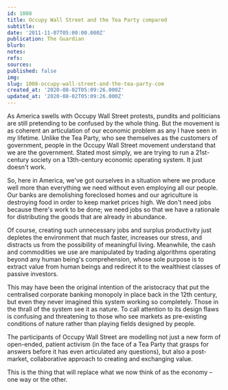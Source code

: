 ```yaml
---
id: 1008
title: Occupy Wall Street and the Tea Party compared
subtitle: 
date: '2011-11-07T05:00:00.000Z'
publication: The Guardian
blurb: 
notes: 
refs: 
sources: 
published: false
img: 
slug: 1008-occupy-wall-street-and-the-tea-party-com
created_at: '2020-08-02T05:09:26.000Z'
updated_at: '2020-08-02T05:09:26.000Z'
---
```

As America swells with Occupy Wall Street protests, pundits and politicians are still pretending to be confused by the whole thing. But the movement is as coherent an articulation of our economic problem as any I have seen in my lifetime. Unlike the Tea Party, who see themselves as the customers of government, people in the Occupy Wall Street movement understand that we are the government. Stated most simply, we are trying to run a 21st-century society on a 13th-century economic operating system. It just doesn't work.

So, here in America, we've got ourselves in a situation where we produce well more than everything we need without even employing all our people. Our banks are demolishing foreclosed homes and our agriculture is destroying food in order to keep market prices high. We don't need jobs because there's work to be done; we need jobs so that we have a rationale for distributing the goods that are already in abundance.

Of course, creating such unnecessary jobs and surplus productivity just depletes the environment that much faster, increases our stress, and distracts us from the possibility of meaningful living. Meanwhile, the cash and commodities we use are manipulated by trading algorithms operating beyond any human being's comprehension, whose sole purpose is to extract value from human beings and redirect it to the wealthiest classes of passive investors.

This may have been the original intention of the aristocracy that put the centralised corporate banking monopoly in place back in the 12th century, but even they never imagined this system working so completely. Those in the thrall of the system see it as nature. To call attention to its design flaws is confusing and threatening to those who see markets as pre-existing conditions of nature rather than playing fields designed by people.

The participants of Occupy Wall Street are modelling not just a new form of open-ended, patient activism (in the face of a Tea Party that grasps for answers before it has even articulated any questions), but also a post-market, collaborative approach to creating and exchanging value.

This is the thing that will replace what we now think of as the economy – one way or the other.
